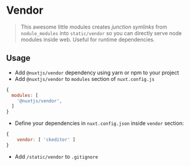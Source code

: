 # Vendor
> This awesome little modules creates *junction symlinks* from `nodule_modules` into `static/vendor`
so you can directly serve node modules inside web. Useful for runtime dependencies.
  
## Usage
 
- Add `@nuxtjs/vendor` dependency using yarn or npm to your project
- Add `@nuxtjs/vendor` to `modules` section of `nuxt.config.js`
```js
{
  modules: [
    '@nuxtjs/vendor',
  ]
}
````
- Define your dependencies in `nuxt.config.json` inside `vendor` section:
```js
{
    vendor: [ 'ckeditor' ]
}
```
- Add `/static/vendor` to `.gitignore`
